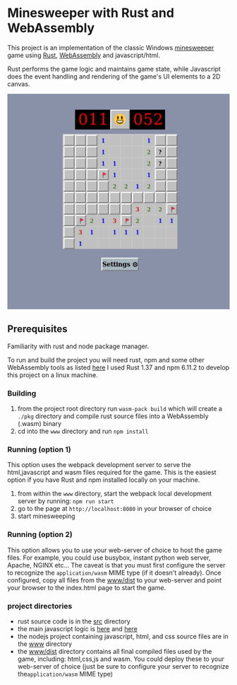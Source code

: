 # Minesweeper with Rust and WebAssembly
This project is an implementation of the classic Windows [minesweeper](https://en.wikipedia.org/wiki/Microsoft_Minesweeper) 
game using [Rust](https://www.rust-lang.org), [WebAssembly](https://webassembly.org/) and javascript/html.

Rust performs the game logic and maintains game state, while Javascript does the event handling and rendering
of the game's UI elements to a 2D canvas.

![screenshot](./screenshot.png "Minesweeper Screenshot") 


## Prerequisites
Familiarity with rust and node package manager.

To run and build the project you will need rust, npm and some other WebAssembly tools as listed [here](https://rustwasm.github.io/docs/book/game-of-life/setup.html)
I used Rust 1.37 and npm 6.11.2 to develop this project on a linux machine.

### Building
1. from the project root directory run `wasm-pack build` which will create a `./pkg` directory and compile rust 
source files into a WebAssembly (.wasm) binary
2. cd into the `www` directory and run `npm install`

### Running (option 1) 
This option uses the webpack development server to serve the html,javascript and wasm files required for the game. This
is the easiest option if you have Rust and npm installed locally on your machine.

1. from within the `www` directory, start the webpack local development server by running: `npm run start`
2. go to the page at `http://localhost:8080` in your browser of choice
3. start minesweeping

### Running (option 2)
This option allows you to use your web-server of choice to host the game files. For example, you could use busybox, 
instant python web server, Apache, NGINX etc... The caveat is that you must first configure the server to recognize the 
`application/wasm` MIME type (if it doesn't already). Once configured, copy all files from 
the [www/dist](./www/dist) to your web-server and point your browser to the index.html page to start the game.  

### project directories
* rust source code is in the [src](./src) directory
* the main javascript logic is [here](./www/index.js) and [here](./www/minesweeper-state.js)
* the nodejs project containing javascript, html, and css source files are in the [www](./www) directory
* the [www/dist](./www/dist) directory contains all final compiled files used by the game, including: html,css,js 
and wasm. You could deploy these to your web-server of choice (just be sure to configure your server to recognize
 the`application/wasm` MIME type)

